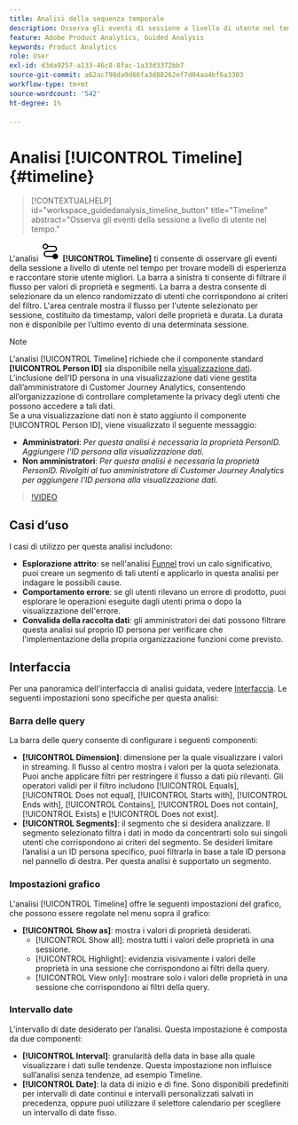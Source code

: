 ```yaml
---
title: Analisi della sequenza temporale
description: Osserva gli eventi di sessione a livello di utente nel tempo per trovare modelli di esperienza.
feature: Adobe Product Analytics, Guided Analysis
keywords: Product Analytics
role: User
exl-id: d3da9257-a133-46c8-8fac-1a33d3372bb7
source-git-commit: a62ac798da9d66fa3d88262ef7d04aa4bf6a3303
workflow-type: tm+mt
source-wordcount: '542'
ht-degree: 1%

---
```


# Analisi [!UICONTROL Timeline] {#timeline}

<!-- markdownlint-disable MD034 -->

>[!CONTEXTUALHELP]
>id="workspace_guidedanalysis_timeline_button"
>title="Timeline"
>abstract="Osserva gli eventi della sessione a livello di utente nel tempo."

<!-- markdownlint-enable MD034 -->

L&#39;analisi ![Timeline](/help/assets/icons/Timeline.svg) **[!UICONTROL Timeline]** ti consente di osservare gli eventi della sessione a livello di utente nel tempo per trovare modelli di esperienza e raccontare storie utente migliori. La barra a sinistra ti consente di filtrare il flusso per valori di proprietà e segmenti. La barra a destra consente di selezionare da un elenco randomizzato di utenti che corrispondono ai criteri del filtro. L&#39;area centrale mostra il flusso per l&#39;utente selezionato per sessione, costituito da timestamp, valori delle proprietà e durata. La durata non è disponibile per l’ultimo evento di una determinata sessione.


>[!NOTE]
>
>L&#39;analisi [!UICONTROL Timeline] richiede che il componente standard **[!UICONTROL Person ID]** sia disponibile nella [visualizzazione dati](/help/data-views/component-reference.md#optional). L’inclusione dell’ID persona in una visualizzazione dati viene gestita dall’amministratore di Customer Journey Analytics, consentendo all’organizzazione di controllare completamente la privacy degli utenti che possono accedere a tali dati.
><br/>Se a una visualizzazione dati non è stato aggiunto il componente [!UICONTROL Person ID], viene visualizzato il seguente messaggio:
>
>* **Amministratori**: *Per questa analisi è necessaria la proprietà PersonID. Aggiungere l&#39;ID persona alla visualizzazione dati.*
>* **Non amministratori**: *Per questa analisi è necessaria la proprietà PersonID. Rivolgiti al tuo amministratore di Customer Journey Analytics per aggiungere l&#39;ID persona alla visualizzazione dati.*

>[!VIDEO](https://video.tv.adobe.com/v/3427810/?learn=on)



## Casi d’uso

I casi di utilizzo per questa analisi includono:

* **Esplorazione attrito**: se nell&#39;analisi [Funnel](funnel.md) trovi un calo significativo, puoi creare un segmento di tali utenti e applicarlo in questa analisi per indagare le possibili cause.
* **Comportamento errore**: se gli utenti rilevano un errore di prodotto, puoi esplorare le operazioni eseguite dagli utenti prima o dopo la visualizzazione dell&#39;errore.
* **Convalida della raccolta dati**: gli amministratori dei dati possono filtrare questa analisi sul proprio ID persona per verificare che l&#39;implementazione della propria organizzazione funzioni come previsto.

## Interfaccia

Per una panoramica dell&#39;interfaccia di analisi guidata, vedere [Interfaccia](../overview.md#interface). Le seguenti impostazioni sono specifiche per questa analisi:

### Barra delle query

La barra delle query consente di configurare i seguenti componenti:

* **[!UICONTROL Dimension]**: dimensione per la quale visualizzare i valori in streaming. Il flusso al centro mostra i valori per la quota selezionata. Puoi anche applicare filtri per restringere il flusso a dati più rilevanti. Gli operatori validi per il filtro includono [!UICONTROL Equals], [!UICONTROL Does not equal], [!UICONTROL Starts with], [!UICONTROL Ends with], [!UICONTROL Contains], [!UICONTROL Does not contain], [!UICONTROL Exists] e [!UICONTROL Does not exist].
* **[!UICONTROL Segments]**: il segmento che si desidera analizzare. Il segmento selezionato filtra i dati in modo da concentrarti solo sui singoli utenti che corrispondono ai criteri del segmento. Se desideri limitare l’analisi a un ID persona specifico, puoi filtrarla in base a tale ID persona nel pannello di destra. Per questa analisi è supportato un segmento.

### Impostazioni grafico

L&#39;analisi [!UICONTROL Timeline] offre le seguenti impostazioni del grafico, che possono essere regolate nel menu sopra il grafico:

* **[!UICONTROL Show as]**: mostra i valori di proprietà desiderati.
   * [!UICONTROL Show all]: mostra tutti i valori delle proprietà in una sessione.
   * [!UICONTROL Highlight]: evidenzia visivamente i valori delle proprietà in una sessione che corrispondono ai filtri della query.
   * [!UICONTROL View only]: mostrare solo i valori delle proprietà in una sessione che corrispondono ai filtri della query.

### Intervallo date

L’intervallo di date desiderato per l’analisi. Questa impostazione è composta da due componenti:

* **[!UICONTROL Interval]**: granularità della data in base alla quale visualizzare i dati sulle tendenze. Questa impostazione non influisce sull’analisi senza tendenze, ad esempio Timeline.
* **[!UICONTROL Date]**: la data di inizio e di fine. Sono disponibili predefiniti per intervalli di date continui e intervalli personalizzati salvati in precedenza, oppure puoi utilizzare il selettore calendario per scegliere un intervallo di date fisso.


<!--

## Example

See below for an example of the analysis.

![Timeline](../assets/timeline-new.png)

-->

